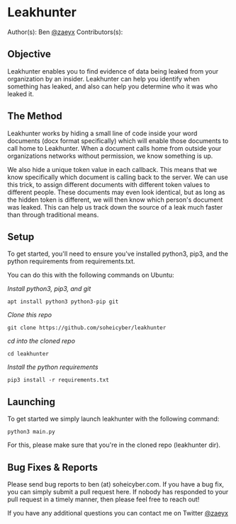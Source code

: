 Leakhunter
==========

Author(s): Ben [@zaeyx](https://twitter.com/zaeyx)
Contributors(s):

Objective
---------

Leakhunter enables you to find evidence of data being leaked from your organization by an insider.  Leakhunter can help you identify when something has leaked, and also can help you determine who it was who leaked it.

The Method
----------

Leakhunter works by hiding a small line of code inside your word documents (docx format specifically) which will enable those documents to call home to Leakhunter.  When a document calls home from outside your organizations networks without permission, we know something is up.  

We also hide a unique token value in each callback.  This means that we know specifically which document is calling back to the server.  We can use this trick, to assign different documents with different token values to different people.  These documents may even look identical, but as long as the hidden token is different, we will then know which person's document was leaked.  This can help us track down the source of a leak much faster than through traditional means.

Setup
-----

To get started, you'll need to ensure you've installed python3, pip3, and the python requirements from requirements.txt.

You can do this with the following commands on Ubuntu:

*Install python3, pip3, and git*

`apt install python3 python3-pip git`

*Clone this repo*

`git clone https://github.com/soheicyber/leakhunter`

*cd into the cloned repo*

`cd leakhunter`

*Install the python requirements*

`pip3 install -r requirements.txt`

Launching
---------

To get started we simply launch leakhunter with the following command:

`python3 main.py`

For this, please make sure that you're in the cloned repo (leakhunter dir). 

Bug Fixes & Reports
-------------------

Please send bug reports to ben (at) soheicyber.com.  If you have a bug fix, you can simply submit a pull request here.  If nobody has responded to your pull request in a timely manner, then please feel free to reach out!

If you have any additional questions you can contact me on Twitter [@zaeyx](https://twitter.com/zaeyx)
